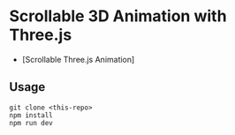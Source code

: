# Scrollable 3D Animation with Three.js

- [Scrollable Three.js Animation]

## Usage

```
git clone <this-repo>
npm install
npm run dev
```